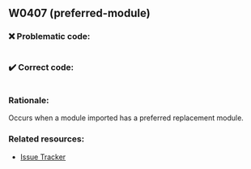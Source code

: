 ## W0407 (preferred-module)

### :x: Problematic code:

```python

```

### :heavy_check_mark: Correct code:

```python

```

### Rationale:

Occurs when a module imported has a preferred replacement module.

### Related resources:

- [Issue Tracker](https://github.com/PyCQA/pylint/issues?q=is%3Aissue+%22preferred-module%22+OR+%22W0407%22)
